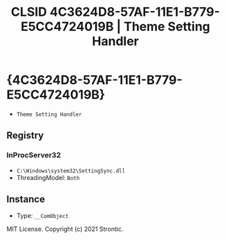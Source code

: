 ﻿---
title: "CLSID 4C3624D8-57AF-11E1-B779-E5CC4724019B | Theme Setting Handler"
excerpt: What is COM-Object CLSID 4C3624D8-57AF-11E1-B779-E5CC4724019B?
---

# {4C3624D8-57AF-11E1-B779-E5CC4724019B}

* `Theme Setting Handler`

## Registry


### InProcServer32

* `C:\Windows\system32\SettingSync.dll`
* ThreadingModel: `Both`

## Instance

* Type: `__ComObject`

MIT License. Copyright (c) 2021 Strontic.


